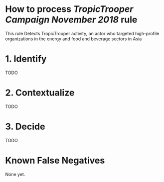 # How to process *TropicTrooper Campaign November 2018* rule
This rule Detects TropicTrooper activity, an actor who targeted high-profile organizations in the energy and food and beverage sectors in Asia

# 1. Identify
TODO

# 2. Contextualize
TODO

# 3. Decide
TODO

# Known False Negatives
None yet.
